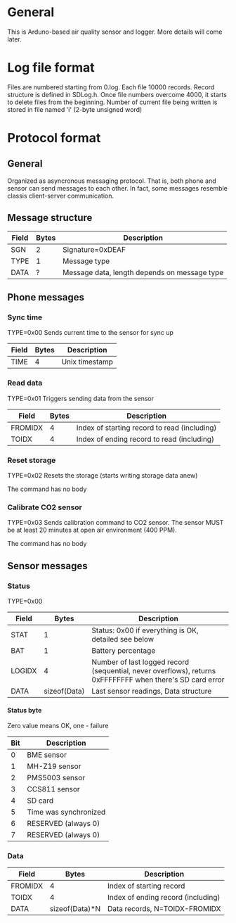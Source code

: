 # General
This is Arduno-based air quality sensor and logger. More details will come later.

# Log file format
Files are numbered starting from 0.log. Each file 10000 records. Record structure is defined in SDLog.h.
Once file numbers overcome 4000, it starts to delete files from the beginning.
Number of current file being written is stored in file named 'i' (2-byte unsigned word)

# Protocol format
## General
Organized as asyncronous messaging protocol. That is, both phone and sensor can send messages to each other. In fact, some messages resemble classis client-server communication.
## Message structure
| Field | Bytes | Description |
| ----- | ----- | ----------- |
| SGN | 2 | Signature=0xDEAF  |
| TYPE | 1 | Message type |
| DATA | ? | Message data, length depends on message type |

## Phone messages
### Sync time
TYPE=0x00
Sends current time to the sensor for sync up

| Field | Bytes | Description |
| ----- | ----- | ----------- |
| TIME | 4 | Unix timestamp |

### Read data
TYPE=0x01
Triggers sending data from the sensor

| Field | Bytes | Description |
| ----- | ----- | ----------- |
| FROMIDX | 4 | Index of starting record to read (including) |
| TOIDX | 4 | Index of ending record to read (including) |

### Reset storage
TYPE=0x02
Resets the storage (starts writing storage data anew)

The command has no body

### Calibrate CO2 sensor
TYPE=0x03
Sends calibration command to CO2 sensor. The sensor MUST be at least 20 minutes at open air environment (400 PPM).

The command has no body

## Sensor messages
### Status
TYPE=0x00

| Field | Bytes | Description |
| ----- | ----- | ----------- |
| STAT | 1 | Status:  0x00 if everything is OK, detailed see below |
| BAT | 1 | Battery percentage |
| LOGIDX | 4 | Number of last logged record (sequential, never overflows), returns 0xFFFFFFFF when there's SD card error |
| DATA | sizeof(Data) | Last sensor readings, Data structure |

#### Status byte
Zero value means OK, one - failure

| Bit | Description |
| ----- | ----------- |
| 0 | BME sensor |
| 1 | MH-Z19 sensor |
| 2 | PMS5003 sensor |
| 3 | CCS811 sensor |
| 4 | SD card |
| 5 | Time was synchronized |
| 6 | RESERVED (always 0) |
| 7 | RESERVED (always 0) |

### Data
| Field | Bytes | Description |
| ----- | ----- | ----------- |
| FROMIDX | 4 | Index of starting record |
| TOIDX | 4 | Index of ending record (including) |
| DATA | sizeof(Data)*N | Data records, N=TOIDX-FROMIDX |
